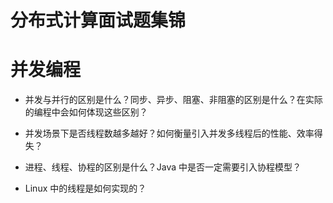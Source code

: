# 分布式计算面试题集锦

# 并发编程

- 并发与并行的区别是什么？同步、异步、阻塞、非阻塞的区别是什么？在实际的编程中会如何体现这些区别？

- 并发场景下是否线程数越多越好？如何衡量引入并发多线程后的性能、效率得失？

- 进程、线程、协程的区别是什么？Java 中是否一定需要引入协程模型？

- Linux 中的线程是如何实现的？
